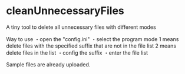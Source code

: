 # cleanUnnecessaryFiles
A tiny tool to delete all unnecessary files with different modes

Way to use
・open the "config.ini"
・select the program mode
  1 means delete files with the specified suffix that are not in the file list
  2 means delete files in the list
・config the suffix
・enter the file list

Sample files are already uploaded.
